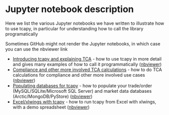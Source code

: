 # Jupyter notebook description

Here we list the various Jupyter notebooks we have written to illustrate how to use tcapy, in particular for understanding
how to call the library programatically 

Sometimes GitHub might not render the Jupyter notebooks, in which case you can use the nbviewer link

* [Introducing tcapy and explaining TCA](tcapy_notebooks/introducing_tcapy.ipynb) - how to use tcapy in more detail 
and gives many examples of how to call it programmatically 
([nbviewer](https://nbviewer.jupyter.org/github/cuemacro/tcapy/blob/master/tcapy_notebooks/introducing_tcapy.ipynb))
* [Compliance and other more involved TCA calculations](tcapy_notebooks/compliance_tca_calculations) - how to do 
TCA calculations for compliance and other more involved use cases
([nbviewer](https://nbviewer.jupyter.org/github/cuemacro/tcapy/blob/master/tcapy_notebooks/compliance_tca_calculations))
* [Populating databases for tcapy](tcapy_notebooks/populating_databases_for_tcapy.ipynb) - how to 
populate your trade/order (MySQL/SQLite/Microsoft SQL Server) and market data databases (Arctic/MongoDB/PyStore)
([nbviewer](https://nbviewer.jupyter.org/github/cuemacro/tcapy/blob/master/tcapy_notebooks/populating_databases_for_tcapy.ipynb))
* [Excel/xlwings with tcapy](tcapy_notebooks/excel_xlwings_with_tcapy.ipynb) - how to run tcapy from Excel
with xlwings, with a demo spreadsheet
([nbviewer](https://nbviewer.jupyter.org/github/cuemacro/tcapy/blob/master/tcapy_notebooks/excel_xlwings_with_tcapy.ipynb))